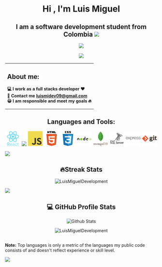 <h1 align="center">Hi , I'm Luis Miguel</h1>
<h2 align="center">I am a software development student from Colombia <img src="https://upload.wikimedia.org/wikipedia/commons/f/f8/Flag_of_Colombia.png" width="30"/> </h2> 
<p align="center"><img src="https://i.ibb.co/zSS9WQR/Hiun-t-tulo-1.png" /></p>
<p  align="center">
  <a href="https://github.com/DenverCoder1/readme-typing-svg">
  <img src="https://readme-typing-svg.herokuapp.com?lines=Software+Development+Student;Aspiring+Developer;Always+learning+new+things&center=true&width=500&height=50&color=5E17EB">
</a>
</p>
  <div align="center">
  <table width="100">
    <tr>
      <td>
        <h2>About me:</h2>
        <p align="left">
    <b>💻 I work as a full stacks developer ❤️</b><br>
    <b>📲 Contact me <a href="mailto:luismidev09@gmail.com">luismidev09@gmail.com</a></b><br>
    <b>😀 I am responsible and meet my goals 🔥</b>
  </p>
      </td>
    </tr>
  </table>
</div>






<h2 align="center">Languages and Tools:</h2>

<p align="center" >
   <a> <img src="https://github.com/devicons/devicon/blob/master/icons/react/react-original-wordmark.svg" width="50" /> </a>
   <a> <img src="https://github.com/DaanDeSmedt/awesome-angular/blob/master/angular.svg" width="50" /> </a>
   <a> <img src="https://github.com/devicons/devicon/blob/master/icons/javascript/javascript-original.svg" width="50" /> </a>
   <a> <img src="https://github.com/devicons/devicon/blob/master/icons/html5/html5-original-wordmark.svg" width="50" /> </a>
   <a> <img src="https://github.com/devicons/devicon/blob/master/icons/css3/css3-original-wordmark.svg" width="50" /> </a>
   <a> <img src="https://github.com/devicons/devicon/blob/master/icons/nodejs/nodejs-original-wordmark.svg" width="50" /> </a>
   <a> <img src="https://github.com/devicons/devicon/blob/master/icons/mongodb/mongodb-original-wordmark.svg" width="50" /> </a>
   <a> <img src="https://github.com/devicons/devicon/blob/master/icons/microsoftsqlserver/microsoftsqlserver-plain-wordmark.svg" width="50" /> </a>
   <a> <img src="https://github.com/devicons/devicon/blob/master/icons/express/express-original-wordmark.svg" width="50" /> </a>
   <a> <img src="https://github.com/devicons/devicon/blob/master/icons/git/git-original-wordmark.svg" width="50" /> </a>
</p>

<img src="https://user-images.githubusercontent.com/73097560/115834477-dbab4500-a447-11eb-908a-139a6edaec5c.gif"></a>

<h2 align="center">🔥Streak Stats</h2>
<p align="center"><img src="https://github-readme-streak-stats.herokuapp.com/?user=LuisMiguelDevelopment&theme=algolia" alt="LuisMiguelDevelopment" /></p>

<img src="https://user-images.githubusercontent.com/73097560/115834477-dbab4500-a447-11eb-908a-139a6edaec5c.gif"></a>

<h2 align="center">💻 GitHub Profile Stats</h2>
<p align="center">
  <img alt=" Github Stats" src="https://github-readme-stats.vercel.app/api?username=LuisMiguelDevelopment&show_icons=true&count_private=true&theme=algolia" height="192px"/></a>
</p>
<p align="center">
  <img src="https://github-readme-stats.vercel.app/api/top-langs?username=LuisMiguelDevelopment&langs_count=10&show_icons=true&locale=en&layout=compact&theme=algolia" alt="LuisMiguelDevelopment" height="192px"/>
</p>


 <br/>
  <b>Note:</b> Top languages is only a metric of the languages my public code consists of and doesn't reflect experience or skill level.
  </p>
<img src="https://user-images.githubusercontent.com/73097560/115834477-dbab4500-a447-11eb-908a-139a6edaec5c.gif"></a>











